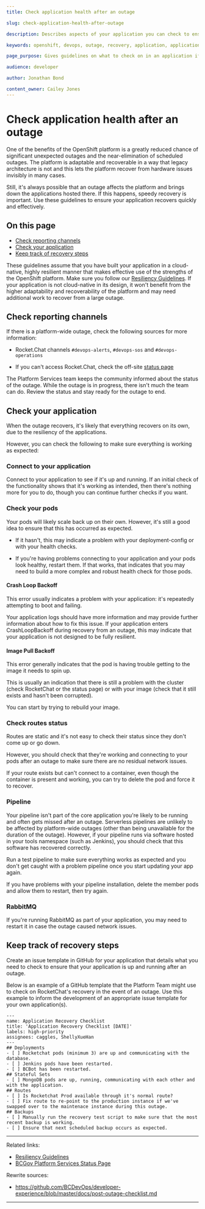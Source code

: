 ```yaml
---
title: Check application health after an outage

slug: check-application-health-after-outage

description: Describes aspects of your application you can check to ensure they're up and running after an outage.

keywords: openshift, devops, outage, recovery, application, application health

page_purpose: Gives guidelines on what to check on in an application if there has a platform-wide outage.

audience: developer

author: Jonathan Bond

content_owner: Cailey Jones
---
```


# Check application health after an outage

One of the benefits of the OpenShift platform is a greatly reduced chance of significant unexpected outages and the near-elimination of scheduled outages. The platform is adaptable and recoverable in a way that legacy architecture is not and this lets the platform recover from hardware issues invisibly in many cases.

Still, it's always possible that an outage affects the platform and brings down the applications hosted there. If this happens, speedy recovery is important. Use these guidelines to ensure your application recovers quickly and effectively.

## On this page
- [Check reporting channels](#check-channels)
- [Check your application](#check-application)
- [Keep track of recovery steps](#keep-track)

These guidelines assume that you have built your application in a cloud-native, highly resilient manner that makes effective use of the strengths of the OpenShift platform. Make sure you follow our [Resiliency Guidelines](https://developer.gov.bc.ca/Developer-Tools/Resiliency-Guidelines). If your application is not cloud-native in its design, it won't benefit from the higher adaptability and recoverability of the platform and may need additional work to recover from a large outage.

## Check reporting channels<a name="check-channels"></a>

If there is a platform-wide outage, check the following sources for more information:

- Rocket.Chat channels `#devops-alerts`, `#devops-sos` and `#devops-operations`

- If you can't access Rocket.Chat, check the off-site [status page](https://status.developer.gov.bc.ca)

The Platform Services team keeps the community informed about the status of the outage. While the outage is in progress, there isn't much the team can do. Review the status and stay ready for the outage to end.

## Check your application<a name="check-application"></a>

When the outage recovers, it's likely that everything recovers on its own, due to the resiliency of the applications.

However, you can check the following to make sure everything is working as expected:

### Connect to your application

Connect to your application to see if it's up and running. If an initial check of the functionality shows that it's working as intended, then there's nothing more for you to do, though you can continue further checks if you want.

### Check your pods

Your pods will likely scale back up on their own. However, it's still a good idea to ensure that this has occurred as expected.

- If it hasn't, this may indicate a problem with your deployment-config or with your health checks.

- If you're having problems connecting to your application and your pods look healthy, restart them. If that works, that indicates that you may need to build a more complex and robust health check for those pods.

#### Crash Loop Backoff
This error usually indicates a problem with your application: it's repeatedly attempting to boot and failing.

Your application logs should have more information and may provide further information about how to fix this issue. If your application enters CrashLoopBackoff during recovery from an outage, this may indicate that your application is not designed to be fully resilient.

#### Image Pull Backoff
This error generally indicates that the pod is having trouble getting to the image it needs to spin up.

This is usually an indication that there is still a problem with the cluster (check RocketChat or the status page) or with your image (check that it still exists and hasn't been corrupted).

You can start by trying to rebuild your image.

### Check routes status

Routes are static and it's not easy to check their status since they don't come up or go down.

However, you should check that they're working and connecting to your pods after an outage to make sure there are no residual network issues.

If your route exists but can't connect to a container, even though the container is present and working, you can try to delete the pod and force it to recover.

### Pipeline

Your pipeline isn't part of the core application you're likely to be running and often gets missed after an outage. Serverless pipelines are unlikely to be affected by platform-wide outages (other than being unavailable for the duration of the outage). However, if your pipeline runs via software hosted in your tools namespace (such as Jenkins), you should check that this software has recovered correctly.

Run a test pipeline to make sure everything works as expected and you don't get caught with a problem pipeline once you start updating your app again.

If you have problems with your pipeline installation, delete the member pods and allow them to restart, then try again.

### RabbitMQ

If you're running RabbitMQ as part of your application, you may need to restart it in case the outage caused network issues.

## Keep track of recovery steps<a name="keep-track"></a>

Create an issue template in GitHub for your application that details what you need to check to ensure that your application is up and running after an outage.

Below is an example of a GitHub template that the Platform Team might use to check on RocketChat's recovery in the event of an outage. Use this example to inform the development of an appropriate issue template for your own application(s).

```
---
name: Application Recovery Checklist
title: 'Application Recovery Checklist [DATE]'
labels: high-priority
assignees: caggles, ShellyXueHan
---
## Deployments
- [ ] Rocketchat pods (minimum 3) are up and communicating with the database.
- [ ] Jenkins pods have been restarted.
- [ ] BCBot has been restarted.
## Stateful Sets
- [ ] MongoDB pods are up, running, communicating with each other and with the application.
## Routes
- [ ] Is Rocketchat Prod available through it's normal route?
- [ ] Fix route to re-point to the production instance if we've swapped over to the maintenace instance during this outage.
## Backups
- [ ] Manually run the recovery test script to make sure that the most recent backup is working.
- [ ] Ensure that next scheduled backup occurs as expected.
```

---
Related links:
* [Resiliency Guidelines](https://developer.gov.bc.ca/Developer-Tools/Resiliency-Guidelines)
* [BCGov Platform Services Status Page](https://status.developer.gov.bc.ca)

Rewrite sources:
* https://github.com/BCDevOps/developer-experience/blob/master/docs/post-outage-checklist.md
---
